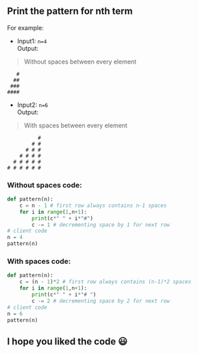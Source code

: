 ## Print the pattern for nth term
For example:
* Input1: `n=4`\
Output:
> Without spaces between every element
```
   #
  ##
 ###
####
```
* Input2: `n=6`\
Output:
> With spaces between every element
```
          #
        # #
      # # #
    # # # #
  # # # # #
# # # # # #
```
### Without spaces code:
```python
def pattern(n):
    c = n - 1 # first row always contains n-1 spaces
    for i in range(1,n+1):
        print(c*" " + i*"#")
        c -= 1 # decrementing space by 1 for next row
# client code
n = 4
pattern(n)
```
### With spaces code:
```python
def pattern(n):
    c = (n - 1)*2 # first row always contains (n-1)*2 spaces
    for i in range(1,n+1):
        print(c*" " + i*"# ")
        c -= 2 # decrementing space by 2 for next row
# client code
n = 6
pattern(n)
```

## I hope you liked the code :smiley:

